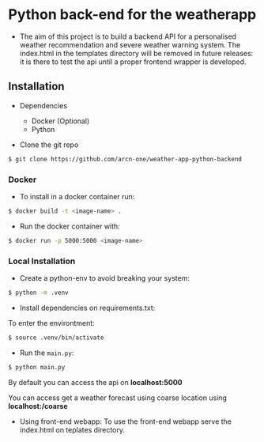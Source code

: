 # Python back-end for the weatherapp
* The aim of this project is to build a backend API for a personalised weather recommendation and severe weather warning system. The index.html in the templates directory will be removed in future releases: it is there to test the api until a proper frontend wrapper is developed.
## Installation
* Dependencies
  * Docker (Optional)
  * Python

* Clone the git repo
```sh
$ git clone https://github.com/arcn-one/weather-app-python-backend
```

### Docker

* To install in a docker container run: 
```sh
$ docker build -t <image-name> .
```

* Run the docker container with:
```sh
$ docker run -p 5000:5000 <image-name>
```

### Local Installation
* Create a python-env to avoid breaking your system:
```sh
$ python -m .venv
```
* Install dependencies on requirements.txt:
<p>To enter the environtment:</p>

```sh 
$ source .venv/bin/activate
```
* Run the `main.py`:
```sh
$ python main.py
```
<p>By default you can access the api on <b>localhost:5000</b></p>
<p>You can access get a weather forecast using coarse location using <b> localhost:<port>/coarse </b> </p>

* Using front-end webapp: To use the front-end webapp serve the index.html on teplates directory.
